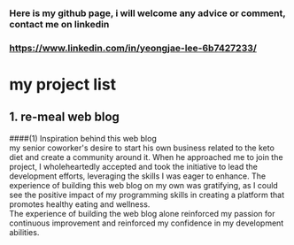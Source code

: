 ### Here is my github page, i will welcome any advice or comment, contact me on linkedin
### https://www.linkedin.com/in/yeongjae-lee-6b7427233/

# my project list 
## 1.  re-meal web blog
####(1) Inspiration behind this web blog <br/>
my senior coworker's desire to start his own business related to the keto diet and create a community around it. 
When he approached me to join the project, I wholeheartedly accepted and took the initiative to lead the development efforts, leveraging the skills I was eager to enhance. 
The experience of building this web blog on my own was gratifying, as I could see the positive impact of my programming skills in creating a platform that promotes healthy eating and wellness.  
The experience of building the web blog alone reinforced my passion for continuous improvement and reinforced my confidence in my development abilities.


<!--
**yeongjaelee/yeongjaelee** is a ✨ _special_ ✨ repository because its `README.md` (this file) appears on your GitHub profile.

Here are some ideas to get you started:

- 🔭 I’m currently working on ...
- 🌱 I’m currently learning ...
- 👯 I’m looking to collaborate on ...
- 🤔 I’m looking for help with ...
- 💬 Ask me about ...
- 📫 How to reach me: ...
- 😄 Pronouns: ...
- ⚡ Fun fact: ...
-->
